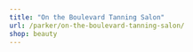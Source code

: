 ```yaml
---
title: "On the Boulevard Tanning Salon"
url: /parker/on-the-boulevard-tanning-salon/
shop: beauty
---
```

